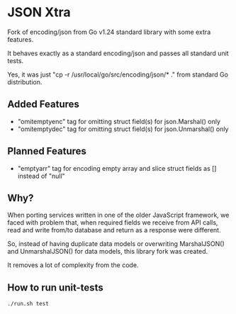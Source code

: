 # JSON Xtra

Fork of encoding/json from Go v1.24 standard library with some extra features.

It behaves exactly as a standard encoding/json and passes all standard unit tests.

Yes, it was just "cp -r /usr/local/go/src/encoding/json/* ." from standard Go distribution.

## Added Features

- "omitemptyenc" tag for omitting struct field(s) for json.Marshal() only
- "omitemptydec" tag for omitting struct field(s) for json.Unmarshal() only

## Planned Features

- "emptyarr" tag for encoding empty array and slice struct fields as [] instead of "null"

## Why?

When porting services written in one of the older JavaScript framework, we faced with problem that,
when required fields we receive from API calls, read and write from/to database and return as
a response were different.

So, instead of having duplicate data models or overwriting MarshalJSON() and UnmarshalJSON() for
data models, this library fork was created.

It removes a lot of complexity from the code.

## How to run unit-tests

```
./run.sh test
```
